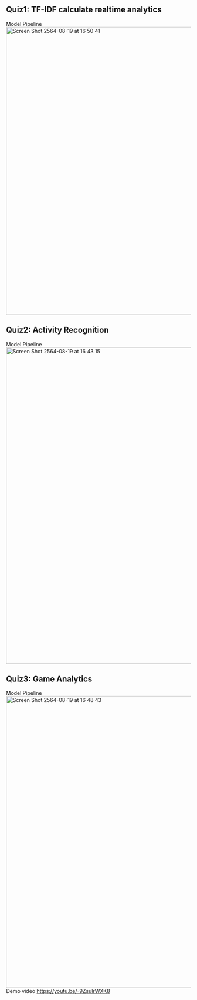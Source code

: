 ## Quiz1: TF-IDF calculate realtime analytics
Model Pipeline    
<img width="783" alt="Screen Shot 2564-08-19 at 16 50 41" src="https://user-images.githubusercontent.com/57803622/130048106-2fd93ee6-d464-45c8-af08-98f17fd861a9.png">
## Quiz2: Activity Recognition
Model Pipeline   
<img width="861" alt="Screen Shot 2564-08-19 at 16 43 15" src="https://user-images.githubusercontent.com/57803622/130046959-50a74fd4-6aff-4619-a2bf-19b1159efd13.png">
## Quiz3: Game Analytics
Model Pipeline   
<img width="794" alt="Screen Shot 2564-08-19 at 16 48 43" src="https://user-images.githubusercontent.com/57803622/130047819-3f70e63d-7629-448d-8783-7cef00d7b414.png">
Demo video https://youtu.be/-9ZsulrWXK8
